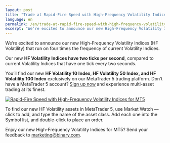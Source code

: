```yaml
---
layout: post
title: "Trade at Rapid-Fire Speed with High-Frequency Volatility Indices for MT5"
language: en
permalink: /en/trade-at-rapid-fire-speed-with-high-frequency-volatility-indices/
excerpt: "We’re excited to announce our new High-Frequency Volatility Indices (HF Volatility) that run on four times the frequency of current Volatility Indices..."
---
```

We’re excited to announce our new High-Frequency Volatility Indices (HF Volatility) that run on four times the frequency of current Volatility Indices.

Our new <strong>HF Volatility Indices have two ticks per second</strong>, compared to current Volatility Indices that have one tick every two seconds.

You’ll find our new <strong>HF Volatility 10 Index, HF Volatility 50 Index, and HF Volatility 100 Index</strong> exclusively on our MetaTrader 5 trading platform. Don’t have a MetaTrader 5 account? <a href="http://info.binary.com/2fzMsrm">Sign up now</a> and experience multi-asset trading at its finest.


<p class="p--action"><a href="http://info.binary.com/2fzMsrm"><img src="{{site.baseurl }}/images/08-nov-16.jpg" alt="Rapid-Fire Speed with High-Frequency Volatility Indices for MT5"></a></p>


To find our new HF Volatility assets in MetaTrader 5, use Market Watch –– click to add, and type the name of the asset class. Add each one into the Symbol list, and double-click to place an order.


Enjoy our new High-Frequency Volatility Indices for MT5? Send your feedback to <a href="mailto:marketing@binary.com">marketing@binary.com</a>.





